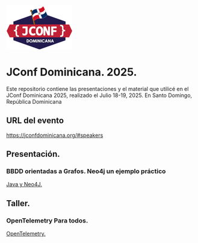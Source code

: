 <img src="jconf-sm-logo-2.png">
          
# JConf Dominicana. 2025.

Este repositorio contiene las presentaciones y el material que utilicé en el JConf Dominicana 2025, realizado el Julio 18-19, 2025. 
En Santo Domingo, República Dominicana

## URL del evento
https://jconfdominicana.org/#speakers

## Presentación.
### BBDD orientadas a Grafos. Neo4j un ejemplo práctico
<a href="">Java y Neo4J.</a>

## Taller.
### OpenTelemetry Para todos.
<a href="">OpenTelemetry.</a>
